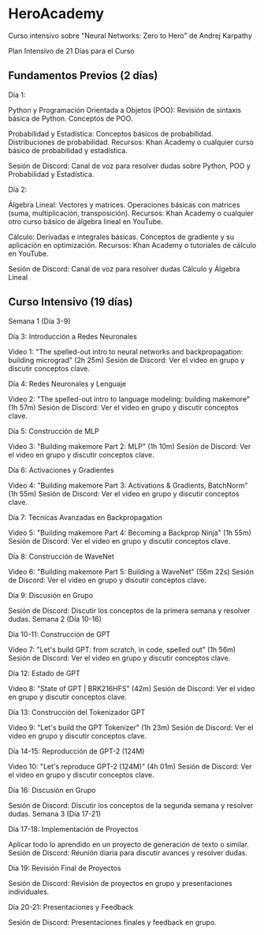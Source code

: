 # HeroAcademy
Curso intensivo sobre "Neural Networks: Zero to Hero" de Andrej Karpathy

Plan Intensivo de 21 Días para el Curso

## Fundamentos Previos (2 días)

Día 1:

Python y Programación Orientada a Objetos (POO):
Revisión de sintaxis básica de Python.
Conceptos de POO.

Probabilidad y Estadística:
Conceptos básicos de probabilidad.
Distribuciones de probabilidad.
Recursos: Khan Academy o cualquier curso básico de probabilidad y estadística.

Sesión de Discord: Canal de voz para resolver dudas sobre Python, POO y Probabilidad y Estadística.

Día 2:

Álgebra Lineal:
Vectores y matrices.
Operaciones básicas con matrices (suma, multiplicación, transposición).
Recursos: Khan Academy o cualquier otro curso básico de álgebra lineal en YouTube.

Cálculo:
Derivadas e integrales básicas.
Conceptos de gradiente y su aplicación en optimización.
Recursos: Khan Academy o tutoriales de cálculo en YouTube.

Sesión de Discord: Canal de voz para resolver dudas Cálculo y Álgebra Lineal

## Curso Intensivo (19 días)

Semana 1 (Día 3-9)

Día 3: Introducción a Redes Neuronales

Video 1: "The spelled-out intro to neural networks and backpropagation: building micrograd" (2h 25m)
Sesión de Discord: Ver el video en grupo y discutir conceptos clave.

Día 4: Redes Neuronales y Lenguaje

Video 2: "The spelled-out intro to language modeling: building makemore" (1h 57m)
Sesión de Discord: Ver el video en grupo y discutir conceptos clave.

Día 5: Construcción de MLP

Video 3: "Building makemore Part 2: MLP" (1h 10m)
Sesión de Discord: Ver el video en grupo y discutir conceptos clave.

Día 6: Activaciones y Gradientes

Video 4: "Building makemore Part 3: Activations & Gradients, BatchNorm" (1h 55m)
Sesión de Discord: Ver el video en grupo y discutir conceptos clave.

Día 7: Técnicas Avanzadas en Backpropagation

Video 5: "Building makemore Part 4: Becoming a Backprop Ninja" (1h 55m)
Sesión de Discord: Ver el video en grupo y discutir conceptos clave.

Día 8: Construcción de WaveNet

Video 6: "Building makemore Part 5: Building a WaveNet" (56m 22s)
Sesión de Discord: Ver el video en grupo y discutir conceptos clave.

Día 9: Discusión en Grupo

Sesión de Discord: Discutir los conceptos de la primera semana y resolver dudas.
Semana 2 (Día 10-16)

Día 10-11: Construcción de GPT

Video 7: "Let's build GPT: from scratch, in code, spelled out" (1h 56m)
Sesión de Discord: Ver el video en grupo y discutir conceptos clave.

Día 12: Estado de GPT

Video 8: "State of GPT | BRK216HFS" (42m)
Sesión de Discord: Ver el video en grupo y discutir conceptos clave.

Día 13: Construcción del Tokenizador GPT

Video 9: "Let's build the GPT Tokenizer" (1h 23m)
Sesión de Discord: Ver el video en grupo y discutir conceptos clave.

Día 14-15: Reproducción de GPT-2 (124M)

Video 10: "Let's reproduce GPT-2 (124M)" (4h 01m)
Sesión de Discord: Ver el video en grupo y discutir conceptos clave.

Día 16: Discusión en Grupo

Sesión de Discord: Discutir los conceptos de la segunda semana y resolver dudas.
Semana 3 (Día 17-21)

Día 17-18: Implementación de Proyectos

Aplicar todo lo aprendido en un proyecto de generación de texto o similar.
Sesión de Discord: Reunión diaria para discutir avances y resolver dudas.

Día 19: Revisión Final de Proyectos

Sesión de Discord: Revisión de proyectos en grupo y presentaciones individuales.

Día 20-21: Presentaciones y Feedback

Sesión de Discord: Presentaciones finales y feedback en grupo.
